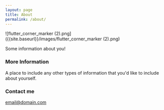 ```yaml
---
layout: page
title: About
permalink: /about/
---
```

![flutter_corner_marker (2).png]({{site.baseurl}}/images/flutter_corner_marker (2).png)

Some information about you!

### More Information

A place to include any other types of information that you'd like to include about yourself.

### Contact me

[email@domain.com](mailto:email@domain.com)
